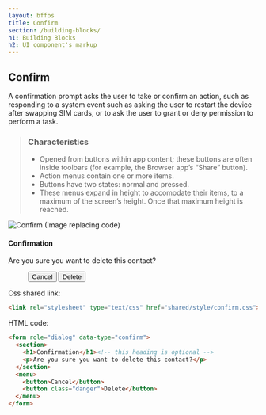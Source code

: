```yaml
---
layout: bffos
title: Confirm
section: /building-blocks/
h1: Building Blocks
h2: UI component's markup
---
```


## Confirm

A confirmation prompt asks the user to take or confirm an action, such as responding to a system event such as asking the user to restart the device after swapping SIM cards, or to ask the user to grant or deny permission to perform a task.

> ### Characteristics
> * Opened from buttons within app content; these buttons are often inside toolbars (for example, the Browser app’s “Share” button).
> * Action menus contain one or more items.
> * Buttons have two states: normal and pressed.
> * These menus expand in height to accomodate their items, to a maximum of the screen’s height. Once that maximum height is reached.

<section class="example">
  <img src="http://buildingfirefoxos.com/wp-content/uploads/2013/02/confirm_1.jpg" alt="Confirm (Image replacing code)"/>
  <article class="frame">
    <form role="dialog" data-type="confirm">
      <section>
        <h1>Confirmation</h1><!-- this heading is optional -->
        <p>Are you sure you want to delete this contact?</p>
      </section>
      <menu>
        <button>Cancel</button>
        <button class="danger">Delete</button>
      </menu>
    </form>
  </article>
</section>

Css shared link:

```html
<link rel="stylesheet" type="text/css" href="shared/style/confirm.css">
```

HTML code:

```html
<form role="dialog" data-type="confirm">
  <section>
    <h1>Confirmation</h1><!-- this heading is optional -->
    <p>Are you sure you want to delete this contact?</p>
  </section>
  <menu>
    <button>Cancel</button>
    <button class="danger">Delete</button>
  </menu>
</form>
```
